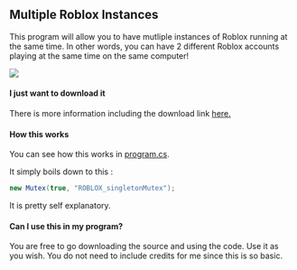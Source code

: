 ## Multiple Roblox Instances
This program will allow you to have mutliple instances of Roblox running at the same time. In other words, you can have 2 different Roblox accounts playing at the same time on the same computer!

[![](https://i.imgur.com/el2EOj2.png)](https://i.imgur.com/el2EOj2.png)


#### I just want to download it
There is more information including the download link [here.](https://github.com/MainDabRblx/MultipleRobloxInstances/releases/tag/v1.0 "here.")

#### How this works
You can see how this works in [program.cs](https://github.com/MainDabRblx/MultipleRobloxInstances/blob/main/Program.cs "program.cs"). 

It simply boils down to this :
```csharp
new Mutex(true, "ROBLOX_singletonMutex");
```
It is pretty self explanatory.

#### Can I use this in my program?
You are free to go downloading the source and using the code. Use it as you wish. You do not need to include credits for me since this is so basic.
